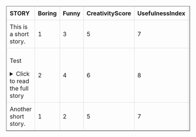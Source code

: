 <style>
details summary {
    cursor: pointer;
}
details p {
    margin: 10px 0;
}
table {
    width: 100%;
    border-collapse: collapse;
}
th, td {
    border: 1px solid #dddddd;
    text-align: left;
    padding: 8px;
}
th input {
    width: 90%;
    padding: 5px;
    box-sizing: border-box;
}
</style>

<table border="1" class="dataframe" id="storyTable">
  <thead>
    <tr style="text-align: right;">
      <th>STORY</th>
      <th>Boring</th>
      <th>Funny</th>
      <th>CreativityScore</th>
      <th>UsefulnessIndex</th>
      <th>NoveltyIndex</th>
      <th>OwnershipIndex</th>
    </tr>
  </thead>
  <tbody>
    <tr>
      <td>This is a short story.</td>
      <td>1</td>
      <td>3</td>
      <td>5</td>
      <td>7</td>
      <td>9</td>
      <td>11</td>
    </tr>
    <tr>
      <td>
          <p>Test</p>
        <details>
          <summary>Click to read the full story</summary>
          <p>This is the full content of the longer story that was initially collapsed. The story goes into more detail here, explaining the nuances and the depth that the summary didn't reveal.</p>
        </details>
      </td>
      <td>2</td>
      <td>4</td>
      <td>6</td>
      <td>8</td>
      <td>10</td>
      <td>12</td>
    </tr>
    <tr>
      <td>Another short story.</td>
      <td>1</td>
      <td>2</td>
      <td>5</td>
      <td>7</td>
      <td>9</td>
      <td>11</td>
    </tr>
  </tbody>
</table>
